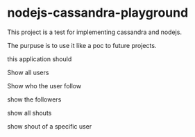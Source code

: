 # nodejs-cassandra-playground

This project is a test for implementing cassandra and nodejs.

The purpuse is to use it like a poc to future projects.

this application should 

Show all users

Show  who the user follow

show the followers

show all shouts

show shout of a specific user